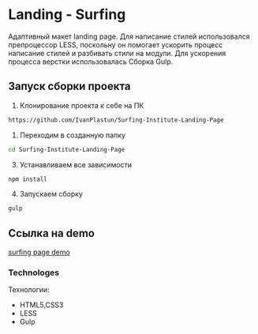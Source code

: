﻿# Landing - Surfing

Адаптивный макет landing page. Для написание стилей использовался препроцессор LESS, поскольну он помогает ускорить процесс написание стилей и разбивать стили на модули. Для ускорения процесса верстки использовалась Сборка Gulp.

## Запуск сборки проекта

1. Клонирование проекта к себе на ПК               
```sh
https://github.com/IvanPlastun/Surfing-Institute-Landing-Page
```

1. Переходим в созданную папку
```sh
cd Surfing-Institute-Landing-Page
```

3. Устанавливаем все зависимости
```sh
npm install
```

4. Запускаем сборку
```sh
gulp
```
## Ссылка на demo
[surfing page demo ](https://ivanplastun.github.io/Surfing-Institute-Landing-Page/app/index.html "demo")


### Technologes

Технологии:
* HTML5,CSS3
* LESS
* Gulp